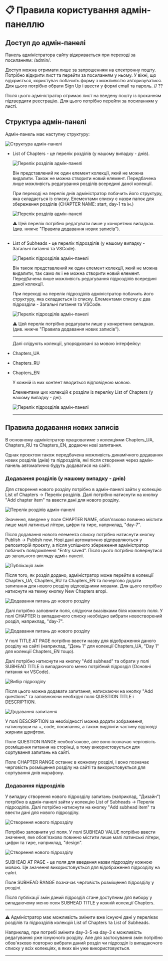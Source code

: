 # 📋 Правила користування адмін-панеллю

## Доступ до адмін-панелі

Панель адміністратора сайту відкривається при переході за посиланням: /admin/.

Доступ можна отримати лише за запрошенням на електронну пошту. Потрібно відкрити
лист та перейти за посиланням у ньому. У вікні, що відкриється, користувач
побачить форму з можливістю авторизуватися. Для цього потрібно обрати Sign Up і
ввести у формі email та пароль. // ??

Після цього адміністратор отримає лист на введену пошту із проханням підтвердити
реєстрацію. Для цього потрібно перейти за посиланням у листі.

## Структура адмін-панелі

Адмін-панель має наступну структуру:

![Структура адмін-панелі](./src/assets/images/readme/admin-1.jpg)

- List of Chapters - це перелік розділів (у нашому випадку - днів).

  ![Перелік розділів адмін-панелі](./src/assets/images/readme/admin-3.jpg)

  Він представлений як один елемент колекції, який не можна видалити. Також не
  можна створити новий елемент. Передбачена лише можливість редагування розділів
  всередині даної колекції.

  При переході на перелік днів адміністратор побачить його структуру, яка
  складається із списку. Елементами списку є назви папок для збереження розділів
  (CHAPTER NAME: start, day-1 та ін.)

  ![Перелік розділів адмін-панелі](./src/assets/images/readme/admin-2.jpg)

  ⚠️ Цей перелік потрібно редагувати лише у конкретних випадках. (див. нижче
  "Правила додавання нових записів").

  ***

- List of Subheads - це перелік підрозділів (у нашому випадку - Загальні питання
  та VSCode).

  ![Перелік підрозділів адмін-панелі](./src/assets/images/readme/admin-4.jpg)

  Він також представлений як один елемент колекції, який не можна видалити, так
  само як і не можна створити новий елемент. Передбачена лише можливість
  редагування підрозділів всередині даної колекції.

  При переході на перелік підрозділів адміністратор побачить його структуру, яка
  складається із списку. Елементами списку є два підрозділи - Загальні питання
  та VSCode.

  ![Перелік підрозділів адмін-панелі](./src/assets/images/readme/admin-5.jpg)

  ⚠️ Цей перелік потрібно редагувати лише у конкретних випадках. (див. нижче
  "Правила додавання нових записів").

  ***

  Далі слідують колекції, упорядковані за мовою інтерфейсу:

- Chapters_UA
- Chapters_RU
- Chapters_EN

  У кожній із них контент вводиться відповідною мовою.

  Елементами цих колекцій є розділи із переліку List of Chapters (у нашому
  випадку - дні).

  ![Перелік підрозділів адмін-панелі](./src/assets/images/readme/admin-7.jpg)

  ***

## Правила додавання нових записів

В основному адміністратор працюватиме з колекціями Chapters_UA, Chapters_RU та
Chapters_EN, додаючи нові запитання.

Однак проєктом також передбачена можливість динамічного додавання нових розділів
(днів) та підрозділів, які після створення через адмін-панель автоматично будуть
додаватися на сайті.

### Додавання розділів (у нашому випадку - днів)

Для створення нового розділу потрібно в адмін-панелі зайти у колекцію List of
Chapters -> Перелік розділів. Далі потрібно натиснути на кнопку "Add chapter
item" та ввести дані для нового розділу.

![Перелік розділів адмін-панелі](./src/assets/images/readme/admin-2.jpg)

Значення, введене у поле CHAPTER NAME, обов'язково повинно містити лише малі
латинські літери, цифри та тире, наприклад, "day-7".

Після додавання нового елемента списку потрібно натиснути кнопку Publish ->
Publish now. Нові дані автоматично відправляються у репозиторій проєкту, а після
успішного збереження адміністратор побачить повідомлення "Entry saved". Після
цього потрібно повернутися до загального вигляду адмін-панелі.

![Публікація змін](./src/assets/images/readme/admin-8.jpg)

Після того, як розділ додано, адміністратор може перейти в колекції Chapters_UA,
Chapters_RU та Chapters_EN та почергово додати запитання для нового розділу
відповідними мовами. Для цього потрібно натиснути на темну кнопку New Chapters
вгорі.

![Додавання питань до нового розділу](./src/assets/images/readme/admin-9.jpg)

Далі потрібно заповнити поля, слідуючи вказівками біля кожного поля. У полі
CHAPTER із випадаючого списку необхідно вибрати новостворений розділ, наприклад,
"day-7".

![Додавання питань до нового розділу](./src/assets/images/readme/admin-10.jpg)

У полі TITLE AT PAGE потрібно ввести назву для відображення даного розділу на
сайті (наприклад, "День 1" для колекції Chapters_UA, "Day 1" для колекції
Chapters_EN тощо).

Далі потрібно натиснути на кнопку "Add subhead" та обрати у полі SUBHEAD TITLE
із випадаючого меню потрібний підрозділ (Основні питання чи VSCode).

![Вибір підрозділу](./src/assets/images/readme/admin-12.jpg)

Після цього можна додавати запитання, натискаючи на кнопку "Add questions" та
заповнюючи необхідні поля QUESTION TITLE і DESCRIPTION.

![Додавання запитання](./src/assets/images/readme/admin-13.jpg)

У полі DESCRIPTION за необхідності можна додати зображення, натиснувши на +,
code, посилання, а також виділити частину відповіді жирним шрифтом.

Поле QUESTION RANGE необов'язкове, але воно позначає черговість розміщення
питання на сторінці, а тому використовується для сортування запитань на сайті.

Поле CHAPTER RANGE останнє в кожному розділі, і воно позначає черговість
розміщення розділу на сайті та використовується для сортування днів марафону.

### Додавання підрозділів

У випадку створення нового підрозділу запитань (наприклад, "Дизайн") потрібно в
адмін-панелі зайти у колекцію List of Subheads -> Перелік підрозділів. Далі
потрібно натиснути на кнопку "Add subhead item" та ввести дані для нового
підрозділу.

![Створення нового підрозділу](./src/assets/images/readme/admin-14.jpg)

Потрібно заповнити усі поля. У полі SUBHEAD VALUE потрібно ввести значення, яке
обов'язково повинно містити лише малі латинські літери, цифри та тире,
наприклад, "design".

![Створення нового підрозділу](./src/assets/images/readme/admin-15.jpg)

SUBHEAD AT PAGE - це поля для введення назви підрозділу кожною мовою. Це
значення використовується для відображення підрозділу на сайті.

Поле SUBHEAD RANGE позначає черговість розміщення підрозділу у розділі.

Після публікації змін даний підрозділ стане доступним для вибору у випадаючому
меню поля SUBHEAD TITLE у кожній колекції Chapters.

---

⚠️ Адміністратор має можливість змінити вже існуючі дані у переліках розділів та
підрозділів колекцій List of Chapters та List of Subheads.

Наприклад, при потребі змінити day-3-5 на day-3 є можливість редагування уже
існуючого розділу. Але для застосування змін потрібно обов'язково повторно
вибрати даний розділ чи підрозділ із випадаючого списку у всіх колекціях, в яких
він уже використовується.

---
